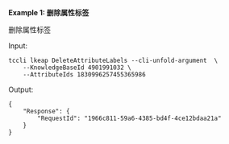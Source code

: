 **Example 1: 删除属性标签**

删除属性标签

Input: 

```
tccli lkeap DeleteAttributeLabels --cli-unfold-argument  \
    --KnowledgeBaseId 4901991032 \
    --AttributeIds 1830996257455365986
```

Output: 
```
{
    "Response": {
        "RequestId": "1966c811-59a6-4385-bd4f-4ce12bdaa21a"
    }
}
```

